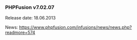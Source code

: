 ### PHPFusion v7.02.07
Release date: 18.06.2013

News: https://www.phpfusion.com/infusions/news/news.php?readmore=574
